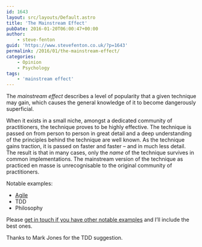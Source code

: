 ```yaml
---
id: 1643
layout: src/layouts/Default.astro
title: 'The Mainstream Effect'
pubDate: 2016-01-20T06:00:47+00:00
author:
    - steve-fenton
guid: 'https://www.stevefenton.co.uk/?p=1643'
permalink: /2016/01/the-mainstream-effect/
categories:
    - Opinion
    - Psychology
tags:
    - 'mainstream effect'
---
```


The *mainstream effect* describes a level of popularity that a given technique may gain, which causes the general knowledge of it to become dangerously superficial.

When it exists in a small niche, amongst a dedicated community of practitioners, the technique proves to be highly effective. The technique is passed on from person to person in great detail and a deep understanding of the principles behind the technique are well known. As the technique gains traction, it is passed on faster and faster – and in much less detail. The result is that in many cases, only the *name* of the technique survives in common implementations. The mainstream version of the technique as practiced en masse is unrecognisable to the original community of practitioners.

Notable examples:

- [Agile](http://agilemanifesto.org/)
- TDD
- Philosophy

Please [get in touch if you have other notable examples](https://www.stevefenton.co.uk/contact/) and I’ll include the best ones.

Thanks to Mark Jones for the TDD suggestion.